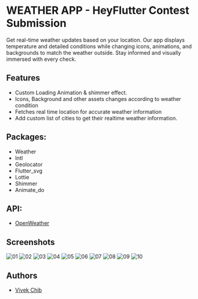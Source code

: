 
# WEATHER APP - HeyFlutter Contest Submission

Get real-time weather updates based on your location. Our app displays temperature and detailed conditions while changing icons, animations, and backgrounds to match the weather outside. Stay informed and visually immersed with every check.


## Features

- Custom Loading Animation & shimmer effect.
- Icons, Background and other assets changes according to weather condition
- Fetches real time location for accurate weather information
- Add custom list of cities to get their realtime weather information.


## Packages:

- Weather
- Intl
- Geolocator
- Flutter_svg
- Lottie
- Shimmer
- Animate_do

## API:

- [OpenWeather](https://openweathermap.org/api)


## Screenshots

![01](https://github.com/vchib1/weather_app_challenge/assets/16263958/ca41632d-bd57-42dc-bf0e-25410629782a)
![02](https://github.com/vchib1/weather_app_challenge/assets/16263958/5c0248b2-e12d-41ae-8f73-ff9a4844c2da)
![03](https://github.com/vchib1/weather_app_challenge/assets/16263958/c981113a-0847-4f7d-827b-9838e7898185)
![04](https://github.com/vchib1/weather_app_challenge/assets/16263958/a2298cf9-b501-44e5-a9e2-e6765044aac9)
![05](https://github.com/vchib1/weather_app_challenge/assets/16263958/e28e8236-b8ea-4538-9092-bcad6ee67c38)
![06](https://github.com/vchib1/weather_app_challenge/assets/16263958/cd06f038-e88f-4083-9c43-1f8dff607bb0)
![07](https://github.com/vchib1/weather_app_challenge/assets/16263958/333164c1-9af8-4ec9-ab16-0a46ec61417a)
![08](https://github.com/vchib1/weather_app_challenge/assets/16263958/3cf809e9-8258-41f6-ae4c-418040095d93)
![09](https://github.com/vchib1/weather_app_challenge/assets/16263958/a71f08e3-3c7c-4d3d-8acc-80afedfa6af6)
![10](https://github.com/vchib1/weather_app_challenge/assets/16263958/e7fae9bd-a278-4312-93c5-58d7d24c8cd4)
## Authors

- [Vivek Chib](https://www.github.com/vhib1)

